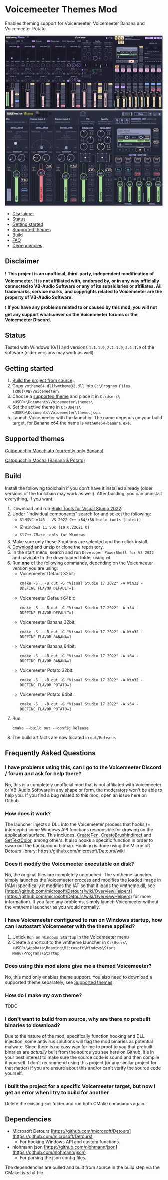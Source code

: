 # Voicemeeter Themes Mod

Enables theming support for Voicemeeter, Voicemeeter Banana and Voicemeeter Potato.

![UI](https://raw.githubusercontent.com/emkaix/voicemeeter-theme-catppuccin-mocha/refs/heads/main/potato.png)
![UI](https://github.com/emkaix/voicemeeter-theme-catppuccin-macchiato/blob/main/banana.png?raw=true)

- [Disclaimer](#disclaimer)
- [Status](#status)
- [Getting started](#getting-started)
- [Supported themes](#supported-themes)
- [Build](#build)
- [FAQ](#frequently-asked-questions)
- [Dependencies](#dependencies)

## Disclaimer

:heavy_exclamation_mark: **This project is an unofficial, third-party, independent modification of Voicemeeter. It is not affiliated with, endorsed by, or in any way officially connected to VB-Audio Software or any of its subsidiaries or affiliates. All trademarks, service marks, and copyrights related to Voicemeeter are the property of VB-Audio Software.**


:heavy_exclamation_mark: **If you have any problems related to or caused by this mod, you will not get any support whatsoever on the Voicemeeter forums or the Voicemeeter Discord.**

## Status

Tested with Windows 10/11 and versions `1.1.1.9`, `2.1.1.9`, `3.1.1.9` of the software (older versions may work as well).

## Getting started

1. [Build the project from source](#build).
2. Copy `vmtheme64.dll`/`vmtheme32.dll` into `C:\Program Files (x86)\VB\Voicemeeter\`
3. Choose a [supported theme](#supported-themes) and place it in `C:\Users\<USER>\Documents\Voicemeeter\themes\`
4. Set the active theme in `C:\Users\<USER>\Documents\Voicemeeter\theme.json`.
5. Launch Voicemeeter with the launcher. The name depends on your build target, for Banana x64 the name is `vmtheme64-banana.exe`.

## Supported themes

[Catppucchin Macchiato (currently only Banana)](https://github.com/emkaix/voicemeeter-theme-catppuccin-macchiato)

[Catppucchin Mocha (Banana & Potato)](https://github.com/emkaix/voicemeeter-theme-catppuccin-mocha)

## Build

Install the following toolchain if you don't have it installed already (older versions of the toolchain may work as well). After building, you can uninstall everything, if you want.

1. Download and run [Build Tools for Visual Studio 2022](https://visualstudio.microsoft.com/downloads/?q=build+tools#build-tools-for-visual-studio-2022).
2. Under "Individual components" search for and select the following:
   - :ballot_box_with_check: `MSVC v143 - VS 2022 C++ x64/x86 build tools (Latest)`
   - :ballot_box_with_check: `Windows 11 SDK (10.0.22621.0)`
   - :ballot_box_with_check: `C++ CMake tools for Windows`
3. Make sure only these 3 options are selected and then click install.
4. [Download](https://github.com/emkaix/voicemeeter-themes-mod/archive/refs/heads/master.zip) and unzip or clone the repository.
5. In the start menu, search and run `Developer PowerShell for VS 2022` and navigate to the downloaded folder using `cd`.
6. Run **one** of the following commands, depending on the Voicemeeter version you are using:
    - Voicemeeter Default 32bit:
      ```pwsh
      cmake -S . -B out -G "Visual Studio 17 2022" -A Win32 -DDEFINE_FLAVOR_DEFAULT=1
      ```
    - Voicemeeter Default 64bit:
      ```pwsh
      cmake -S . -B out -G "Visual Studio 17 2022" -A x64 -DDEFINE_FLAVOR_DEFAULT=1
      ```
    - Voicemeeter Banana 32bit:
      ```pwsh
      cmake -S . -B out -G "Visual Studio 17 2022" -A Win32 -DDEFINE_FLAVOR_BANANA=1
      ```
    - Voicemeeter Banana 64bit:
      ```pwsh
      cmake -S . -B out -G "Visual Studio 17 2022" -A x64 -DDEFINE_FLAVOR_BANANA=1
      ```
    - Voicemeeter Potato 32bit:
      ```pwsh
      cmake -S . -B out -G "Visual Studio 17 2022" -A Win32 -DDEFINE_FLAVOR_POTATO=1
      ```
    - Voicemeeter Potato 64bit:
      ```pwsh
      cmake -S . -B out -G "Visual Studio 17 2022" -A x64 -DDEFINE_FLAVOR_POTATO=1
      ```
7. Run
   ```pwsh
   cmake --build out --config Release
   ```
8. The build artifacts are now located in `out/Release`.

## Frequently Asked Questions

### I have problems using this, can I go to the Voicemeeter Discord / forum and ask for help there?

No, this is a completely unofficial mod that is not affiliated with Voicemeeter or VB-Audio Software in any shape or form, the moderators won't be able to help you. If you find a bug related to this mod, open an issue here on Github. 

### How does it work?

The launcher injects a DLL into the Voicemeeter process that hooks (= intercepts) some Windows API functions responsible for drawing on the application surface. This includes: [CreatePen](https://learn.microsoft.com/en-us/windows/win32/api/wingdi/nf-wingdi-createpen), [CreateBrushIndirect](https://learn.microsoft.com/en-us/windows/win32/api/wingdi/nf-wingdi-createbrushindirect) and [SetTextColor](https://learn.microsoft.com/en-us/windows/win32/api/wingdi/nf-wingdi-settextcolor), among others. It also hooks a specific function in order to swap out the background bitmap.
Hooking is done using the Microsoft Detours library: https://github.com/microsoft/Detours/wiki

### Does it modify the Voicemeeter executable on disk?

No, the original files are completely untouched. The vmtheme launcher simply launches the Voicemeeter process and modifies the loaded image in RAM (specifically it modifies the IAT so that it loads the vmtheme.dll, see [https://github.com/microsoft/Detours/wiki/OverviewHelpers](https://github.com/microsoft/Detours/wiki/OverviewHelpers) for more information). If you face any problems, simply launch Voicemeeter without the vmtheme launcher as you would normally.

### I have Voicemeeter configured to run on Windows startup, how can I autostart Voicemeeter with the theme applied?

1. Untick `Run on Windows Startup` in the Voicemeeter menu
2. Create a shortcut to the vmtheme launcher in `C:\Users\<USER>\AppData\Roaming\Microsoft\Windows\Start Menu\Programs\Startup`

### Does using this mod alone give me a themed Voicemeeter?

No, this mod only enables theme support. You also need to download a supported theme separately, see [Supported themes](#supported-themes).
         
### How do I make my own theme?

TODO

### I don't want to build from source, why are there no prebuilt binaries to download?

Due to the nature of the mod, specifically function hooking and DLL injection, some antivirus solutions will flag the mod binaries as potential malware. Since there is
no easy way for me to proof to you that prebuilt binaries are *actually* built from the source you see here on Github, it's in your best interest to make sure the source code is sound and then compile it yourself.
I don't recommend using this project (or any similar project for that matter) if you are unsure about this and/or can't verify the source code yourself.

### I built the project for a specific Voicemeeter target, but now I get an error when I try to build for another

Delete the existing `out` folder and run both CMake commands again.

## Dependencies

- Microsoft Detours [https://github.com/microsoft/Detours](https://github.com/microsoft/Detours)
  - For hooking Windows API and custom functions.
- nlohmann json [https://github.com/nlohmann/json](https://github.com/nlohmann/json)
  - For parsing the json config files.

The dependencies are pulled and built from source in the build step via the CMakeLists.txt file.
